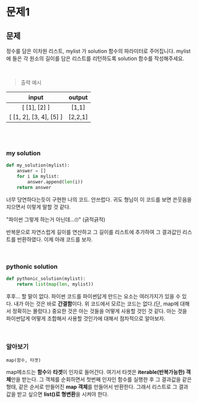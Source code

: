 # 문제1

## 문제

정수를 담은 이차원 리스트, mylist 가 solution 함수의 파라미터로 주어집니다.
mylist에 들은 각 원소의 길이를 담은 리스트를 리턴하도록 solution 함수를 작성해주세요.

<br/>

> 출력 예시

|          input          | output  |
| :---------------------: | :-----: |
|      [ [1], [2] ]       |  [1,1]  |
| [ [1, 2], [3, 4], [5] ] | [2,2,1] |

<br/>
<br/>

### my solution

```python
def my_solution(mylist):
    answer = []
    for i in mylist:
        answer.append(len(i))
    return answer

```

너무 당연하다는듯이 구현한 나의 코드. 안쓰럽다. 귀도 형님이 이 코드를 보면 쓴웃음을 지으면서 이렇게 말할 것 같다.

"파이썬 그렇게 하는거 아닌데...🙄" (긁적긁적)

반복문으로 자연스럽게 길이를 연산하고 그 길이를 리스트에 추가하여 그 결과값인 리스트를 반환하였다. 이제 아래 코드를 보자.

<br/>

### pythonic solution

```python
def pythonic_solution(mylist):
    return list(map(len, mylist))
```

후후... 할 말이 없다. 파이썬 코드를 파이썬답게 만드는 요소는 여러가지가 있을 수 있다. 내가 아는 것은 바로 **간결함**이다. 위 코드에서 모르는 코드는 없다.(단, map에 대해서 정확히는 몰랐다.) 중요한 것은 아는 것들을 어떻게 사용할 것인 것 같다. 아는 것을 파이썬답게 어떻게 조합해서 사용할 것인가에 대해서 점차적으로 알아보자.

<br/>

### 알아보기

`map(함수, 타겟)`

map메소드는 **함수**와 **타겟**이 인자로 들어간다. 여기서 타겟은 **iterable(반복가능한) 객체**만을 받는다. 그 객체를 순회하면서 첫번째 인자인 함수를 실행한 후 그 결과값을 같은 형태, 같은 순서로 만들어진 **map 객체**를 만들어서 반환한다. 그래서 리스트로 그 결과값을 받고 싶으면 **list()로 형변환**을 시켜야 한다.
